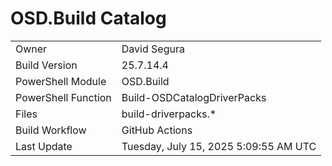 ﻿# OSD.Build Catalog

| | |
|-|-|
| Owner | David Segura |
| Build Version | 25.7.14.4 |
| PowerShell Module | OSD.Build |
| PowerShell Function | Build-OSDCatalogDriverPacks |
| Files | build-driverpacks.* |
| Build Workflow | GitHub Actions |
| Last Update | Tuesday, July 15, 2025 5:09:55 AM UTC |
